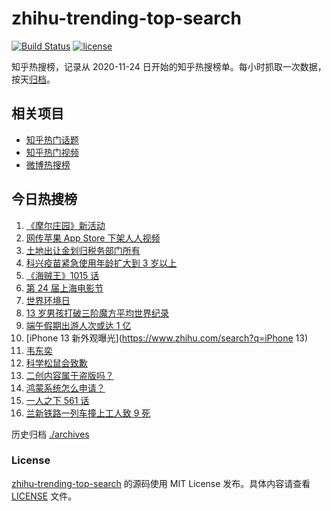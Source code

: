 # zhihu-trending-top-search

[![Build Status](https://github.com/justjavac/zhihu-trending-top-search/workflows/ci/badge.svg?branch=main)](https://github.com/justjavac/zhihu-trending-top-search/actions)
[![license](https://img.shields.io/github/license/justjavac/zhihu-trending-top-search)](https://github.com/justjavac/zhihu-trending-top-search/blob/main/LICENSE)

知乎热搜榜，记录从 2020-11-24 日开始的知乎热搜榜单。每小时抓取一次数据，按天[归档](./archives)。

## 相关项目

- [知乎热门话题](https://github.com/justjavac/zhihu-trending-hot-questions)
- [知乎热门视频](https://github.com/justjavac/zhihu-trending-hot-video)
- [微博热搜榜](https://github.com/justjavac/weibo-trending-hot-search)

## 今日热搜榜

<!-- BEGIN -->
<!-- 最后更新时间 Sun Jun 06 2021 18:34:05 GMT+0800 (China Standard Time) -->

1. [《摩尔庄园》新活动](https://www.zhihu.com/search?q=摩尔庄园)
2. [网传苹果 App Store 下架人人视频](https://www.zhihu.com/search?q=人人视频)
3. [土地出让金划归税务部门所有](https://www.zhihu.com/search?q=土地出让金)
4. [科兴疫苗紧急使用年龄扩大到 3 岁以上](https://www.zhihu.com/search?q=科兴疫苗)
5. [《海贼王》1015 话](https://www.zhihu.com/search?q=海贼王)
6. [第 24 届上海电影节](https://www.zhihu.com/search?q=上海电影节)
7. [世界环境日](https://www.zhihu.com/search?q=世界环境日)
8. [13 岁男孩打破三阶魔方平均世界纪录](https://www.zhihu.com/search?q=魔方速拧)
9. [端午假期出游人次或达 1 亿](https://www.zhihu.com/search?q=端午假期)
10. [iPhone 13 新外观曝光](https://www.zhihu.com/search?q=iPhone 13)
11. [韦东奕](https://www.zhihu.com/search?q=韦东奕)
12. [科学松鼠会致歉](https://www.zhihu.com/search?q=科学松鼠会)
13. [二创内容属于盗版吗？](https://www.zhihu.com/search?q=二创)
14. [鸿蒙系统怎么申请？](https://www.zhihu.com/search?q=鸿蒙系统怎么申请)
15. [一人之下 561 话](https://www.zhihu.com/search?q=一人之下)
16. [兰新铁路一列车撞上工人致 9 死](https://www.zhihu.com/search?q=兰新铁路)

<!-- END -->

历史归档 [./archives](./archives)

### License

[zhihu-trending-top-search](https://github.com/justjavac/zhihu-trending-top-search)
的源码使用 MIT License 发布。具体内容请查看 [LICENSE](./LICENSE) 文件。
